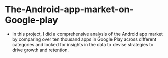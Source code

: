 # The-Android-app-market-on-Google-play
- In this project, I did a comprehensive analysis of the Android app market by comparing over ten thousand apps in Google Play across different categories and looked for insights in the data to devise strategies to drive growth and retention.
